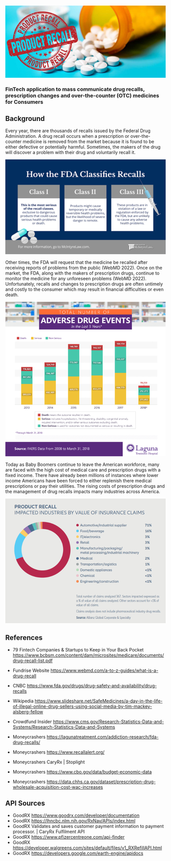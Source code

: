![alt text](blood-pressure-drug-recall-lg.jpg)

### FinTech application to mass communicate drug recalls, prescription changes and over-the-counter (OTC) medicines for Consumers

## Background

Every year, there are thousands of recalls issued by the Federal Drug Administration. A drug recall occurs when a prescription or over-the-counter medicine is removed from the market because it is found to be either defective or potentially harmful. Sometimes, the makers of the drug will discover a problem with their drug and voluntarily recall it. 

![alt text](drug-recall-classes.png)

Other times, the FDA will request that the medicine be recalled after receiving reports of problems from the public (WebMD 2022). Once on the market, the FDA, along with the makers of prescription drugs, continue to monitor the medicine for any unforeseen problems (WebMD 2022). Unfortunately, recalls and changes to prescription drugs are often untimely and costly to the consumer which may result in financial difficulties or even death. 

![alt text](adverse-drug-events.png)

Today as Baby Boomers continue to leave the American workforce, many are faced with the high cost of medical care and prescription drugs with a fixed income. There have already been millions of instances where lower income Americans have been forced to either replenish there medical prescriptions or pay their utilities. The rising costs of prescription drugs and the management of drug recalls impacts many industries across America.

![alt text](product-recall-impacted-industries.png)





## References

* 79 Fintech Companies & Startups to Keep in Your Back Pocket  https://www.bcbsm.com/content/dam/microsites/medicare/documents/drug-recall-list.pdf
* Fundrise Website                                                     https://www.webmd.com/a-to-z-guides/what-is-a-drug-recall
* CNBC https://www.fda.gov/drugs/drug-safety-and-availability/drug-recalls

* Wikipedia                                                            https://www.slideshare.net/SafeMedicines/a-day-in-the-life-of-illegal-online-drug-sellers-using-social-media-by-tim-mackey-alsberg-fellow
* Crowdfund Insider                                                    https://www.cms.gov/Research-Statistics-Data-and-Systems/Research-Statistics-Data-and-Systems
* Moneycrashers          https://lagunatreatment.com/addiction-research/fda-drug-recalls/
* Moneycrashers          https://www.recallalert.org/
* Moneycrashers          CaryRx | Stoplight
* Moneycrashers          https://www.cbo.gov/data/budget-economic-data
* Moneycrashers          https://data.chhs.ca.gov/dataset/prescription-drug-wholesale-acquisition-cost-wac-increases



## API Sources
* GoodRX          https://www.goodrx.com/developer/documentation
* GoodRX          https://lhncbc.nlm.nih.gov/RxNav/APIs/index.html
* GoodRX          Validates and saves customer payment information to payment processor. | CaryRx Fulfilment API
* GoodRX          https://www.pfizercentreone.com/api-finder
* GoodRX          https://developer.walgreens.com/sites/default/files/v1_RXRefillAPI.html
* GoodRX          https://developers.google.com/earth-engine/apidocs







